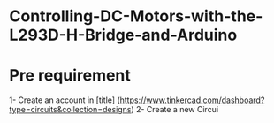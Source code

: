 # Controlling-DC-Motors-with-the-L293D-H-Bridge-and-Arduino
# Pre requirement
1- Create an account in [title]
(https://www.tinkercad.com/dashboard?type=circuits&collection=designs)
2- Create a new Circui
